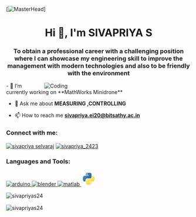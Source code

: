 [![MasterHead](https://leverageedublog.s3.ap-south-1.amazonaws.com/blog/wp-content/uploads/2019/09/23164042/Electronics-and-Instrumentation-Engineering.png)]
<h1 align="center">Hi 👋, I'm SIVAPRIYA S</h1>
<h3 align="center">To obtain a professional career with a challenging position where I can showcase my engineering skill to improve the management with modern technologies and also to be friendly with the environment</h3>
<img align="right" alt="Coding" width="400" src="https://i.pinimg.com/originals/a7/43/10/a74310c594de201f69ab756ef825eda2.gif">
- 🔭 I’m currently working on **MathWorks Minidrone**

- 💬 Ask me about **MEASURING ,CONTROLLING**

- 📫 How to reach me **sivapriya.ei20@bitsathy.ac.in**

<h3 align="left">Connect with me:</h3>
<p align="left">
<a href="https://linkedin.com/in/sivapriya selvaraj" target="blank"><img align="center" src="https://raw.githubusercontent.com/rahuldkjain/github-profile-readme-generator/master/src/images/icons/Social/linked-in-alt.svg" alt="sivapriya selvaraj" height="30" width="40" /></a>
<a href="https://www.codechef.com/users/sivapriya_2423" target="blank"><img align="center" src="https://cdn.jsdelivr.net/npm/simple-icons@3.1.0/icons/codechef.svg" alt="sivapriya_2423" height="30" width="40" /></a>
</p>

<h3 align="left">Languages and Tools:</h3>
<p align="left"> <a href="https://www.arduino.cc/" target="_blank" rel="noreferrer"> <img src="https://cdn.worldvectorlogo.com/logos/arduino-1.svg" alt="arduino" width="40" height="40"/> </a> <a href="https://www.blender.org/" target="_blank" rel="noreferrer"> <img src="https://download.blender.org/branding/community/blender_community_badge_white.svg" alt="blender" width="40" height="40"/> </a> <a href="https://www.mathworks.com/" target="_blank" rel="noreferrer"> <img src="https://upload.wikimedia.org/wikipedia/commons/2/21/Matlab_Logo.png" alt="matlab" width="40" height="40"/> </a> <a href="https://www.python.org" target="_blank" rel="noreferrer"> <img src="https://raw.githubusercontent.com/devicons/devicon/master/icons/python/python-original.svg" alt="python" width="40" height="40"/> </a> </p>

<p><img align="center" src="https://github-readme-stats.vercel.app/api/top-langs?username=sivapriyas24&show_icons=true&locale=en&layout=compact" alt="sivapriyas24" /></p>

<p><img align="center" src="https://github-readme-streak-stats.herokuapp.com/?user=sivapriyas24&" alt="sivapriyas24" /></p>
